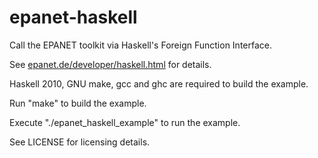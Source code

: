 epanet-haskell
==============

Call the EPANET toolkit via Haskell's Foreign Function Interface.

See [epanet.de/developer/haskell.html](http://epanet.de/developer/haskell.html) for details.

Haskell 2010, GNU make, gcc and ghc are required to build the example.

Run "make" to build the example.

Execute "./epanet_haskell_example" to run the example.

See LICENSE for licensing details.
